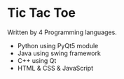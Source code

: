# Tic Tac Toe
Written by 4 Programming languages.
* Python using PyQt5 module
* Java using swing framework
* C++ using Qt
* HTML & CSS & JavaScript
